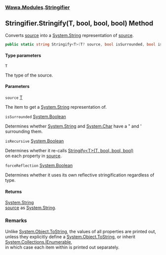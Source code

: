 ### [Wawa.Modules](Wawa.Modules.md 'Wawa.Modules').[Stringifier](Stringifier.md 'Wawa.Modules.Stringifier')

## Stringifier.Stringify<T>(T, bool, bool, bool) Method

Converts [source](Stringifier.Stringify.3VJct0LodYtQx0UaJC4UZw.md#Wawa.Modules.Stringifier.Stringify_T_(T,bool,bool,bool).source 'Wawa.Modules.Stringifier.Stringify<T>(T, bool, bool, bool).source') into a [System.String](https://docs.microsoft.com/en-us/dotnet/api/System.String 'System.String') representation of [source](Stringifier.Stringify.3VJct0LodYtQx0UaJC4UZw.md#Wawa.Modules.Stringifier.Stringify_T_(T,bool,bool,bool).source 'Wawa.Modules.Stringifier.Stringify<T>(T, bool, bool, bool).source').

```csharp
public static string Stringify<T>(T? source, bool isSurrounded, bool isRecursive=true, bool forceReflection=true);
```
#### Type parameters

<a name='Wawa.Modules.Stringifier.Stringify_T_(T,bool,bool,bool).T'></a>

`T`

The type of the source.
#### Parameters

<a name='Wawa.Modules.Stringifier.Stringify_T_(T,bool,bool,bool).source'></a>

`source` [T](Stringifier.Stringify.3VJct0LodYtQx0UaJC4UZw.md#Wawa.Modules.Stringifier.Stringify_T_(T,bool,bool,bool).T 'Wawa.Modules.Stringifier.Stringify<T>(T, bool, bool, bool).T')

The item to get a [System.String](https://docs.microsoft.com/en-us/dotnet/api/System.String 'System.String') representation of.

<a name='Wawa.Modules.Stringifier.Stringify_T_(T,bool,bool,bool).isSurrounded'></a>

`isSurrounded` [System.Boolean](https://docs.microsoft.com/en-us/dotnet/api/System.Boolean 'System.Boolean')

Determines whether [System.String](https://docs.microsoft.com/en-us/dotnet/api/System.String 'System.String') and [System.Char](https://docs.microsoft.com/en-us/dotnet/api/System.Char 'System.Char') have a " and ' surrounding them.

<a name='Wawa.Modules.Stringifier.Stringify_T_(T,bool,bool,bool).isRecursive'></a>

`isRecursive` [System.Boolean](https://docs.microsoft.com/en-us/dotnet/api/System.Boolean 'System.Boolean')

Determines whether it re-calls [Stringify&lt;T&gt;(T, bool, bool, bool)](Stringifier.Stringify.3VJct0LodYtQx0UaJC4UZw.md 'Wawa.Modules.Stringifier.Stringify<T>(T, bool, bool, bool)')  
on each property in [source](Stringifier.Stringify.3VJct0LodYtQx0UaJC4UZw.md#Wawa.Modules.Stringifier.Stringify_T_(T,bool,bool,bool).source 'Wawa.Modules.Stringifier.Stringify<T>(T, bool, bool, bool).source').

<a name='Wawa.Modules.Stringifier.Stringify_T_(T,bool,bool,bool).forceReflection'></a>

`forceReflection` [System.Boolean](https://docs.microsoft.com/en-us/dotnet/api/System.Boolean 'System.Boolean')

Determines whether it uses its own reflective stringification regardless of type.

#### Returns
[System.String](https://docs.microsoft.com/en-us/dotnet/api/System.String 'System.String')  
[source](Stringifier.Stringify.3VJct0LodYtQx0UaJC4UZw.md#Wawa.Modules.Stringifier.Stringify_T_(T,bool,bool,bool).source 'Wawa.Modules.Stringifier.Stringify<T>(T, bool, bool, bool).source') as [System.String](https://docs.microsoft.com/en-us/dotnet/api/System.String 'System.String').

### Remarks
  
Unlike [System.Object.ToString](https://docs.microsoft.com/en-us/dotnet/api/System.Object.ToString 'System.Object.ToString'), the values of all properties are printed out,  
unless they explicitly define a [System.Object.ToString](https://docs.microsoft.com/en-us/dotnet/api/System.Object.ToString 'System.Object.ToString'), or inherit [System.Collections.IEnumerable](https://docs.microsoft.com/en-us/dotnet/api/System.Collections.IEnumerable 'System.Collections.IEnumerable'),  
in which case each item within is printed out separately.